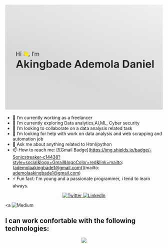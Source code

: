 <img src="https://github.com/SonicStreaker/SonicStreaker/blob/main/file_0000000044d4624398dac219c9b98057%20(1).png">

- 🔭 I’m currently working as a freelancer
- 🌱 I’m currently exploring Data analytics,AI,ML, Cyber security 
- 👯 I’m looking to collaborate on a data analysis related task
- 🤔 I’m looking for help with work on data analysis  and web scrapping and automation job
- 💬 Ask me about anything related to Html/python
- 📫 How to reach me: [![Gmail Badge](https://img.shields.io/badge/-Sonicstreaker-c14438?style=social&logo=Gmail&logoColor=red&link=mailto: (ademolaakingbade1@gmail.com)](mailto: ademolaakingbade1@gmail.com) 
- ⚡ Fun fact: I'm young and a passionate programmer, i tend to learn always.

<p align="center">
  <a href="https://x.com/AdemolaAki50778" target="_blank">
    <img src="https://img.shields.io/badge/twitter-%231DA1F2.svg?&style=for-the-badge&logo=twitter&logoColor=white&color=071A2C" alt="Twitter"/>
  </a>
  <a href="https://www.linkedin.com/in/akingbade-ademola-7422aa364?utm_source=share&utm_campaign=share_via&utm_content=profile&utm_medium=android_app" target="_blank">
    <img src="https://img.shields.io/badge/linkedin-%230077B5.svg?&style=for-the-badge&logo=linkedin&logoColor=white&color=071A2C" alt="LinkedIn"/>
  </a>
 
  <a 
    <img src="https://img.shields.io/badge/medium-%2312100E.svg?&style=for-the-badge&logo=medium&logoColor=white&color=071A2C" alt="Medium"/>
  </a>

    
</p>


## I can work confortable with the following technologies:

<p align="center">
  <a href="https://skillicons.dev">
    <img src="https://skillicons.dev/icons?i=py,js,django,selenium,html,css,mysql,linux,tensorflow" />
  </a>
</p>


<!-- [![My Skills](https://skillicons.dev/icons?i=py,js,html,selenium,django,css,git,linux,mysql,tensorflow&theme=light&perline=5)](https://skillicons.dev) -->
